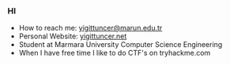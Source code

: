 ### HI 

- How to reach me: yigittuncer@marun.edu.tr
- Personal Website: [yigittuncer.net](http://yigittuncer.net/)
- Student at Marmara University Computer Science Engineering
- When I have free time I like to do CTF's on tryhackme.com
